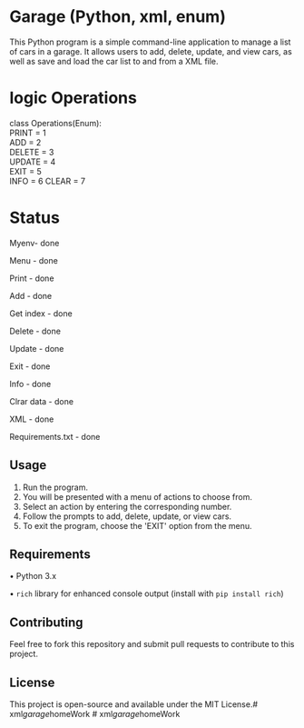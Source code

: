 # Garage (Python, xml, enum)  
This Python program is a simple command-line application to manage a list of cars in a garage. It allows users to add, delete, update, and view cars, as well as save and load the car list to and from a XML file.  

# logic Operations  

class Operations(Enum):  
    PRINT = 1  
    ADD = 2  
    DELETE = 3  
    UPDATE = 4  
    EXIT = 5  
    INFO = 6 
    CLEAR = 7 

# Status
Myenv- done   

Menu - done

Print - done 

Add - done  

Get index - done  

Delete - done

Update - done

Exit - done

Info - done

Clrar data - done  

XML - done    

Requirements.txt - done

## Usage

1. Run the program.
2. You will be presented with a menu of actions to choose from.
3. Select an action by entering the corresponding number.
4. Follow the prompts to add, delete, update, or view cars.
5. To exit the program, choose the 'EXIT' option from the menu.

## Requirements

•  Python 3.x

•  `rich` library for enhanced console output (install with `pip install rich`)


## Contributing

Feel free to fork this repository and submit pull requests to contribute to this project.

## License

This project is open-source and available under the MIT License.#   x m l _ g a r a g e _ h o m e W o r k  
 #   x m l _ g a r a g e _ h o m e W o r k  
 